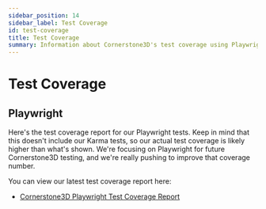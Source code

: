 ```yaml
---
sidebar_position: 14
sidebar_label: Test Coverage
id: test-coverage
title: Test Coverage
summary: Information about Cornerstone3D's test coverage using Playwright, with links to the latest coverage reports and notes on the testing strategy
---
```


# Test Coverage

## Playwright


Here's the test coverage report for our Playwright tests. Keep in mind that this doesn't include our Karma tests, so our actual test coverage is likely higher than what's shown. We're focusing on Playwright for future Cornerstone3D testing, and we're really pushing to improve that coverage number.


You can view our latest test coverage report here:
- [Cornerstone3D Playwright Test Coverage Report](https://www.cornerstonejs.org/coverage)
